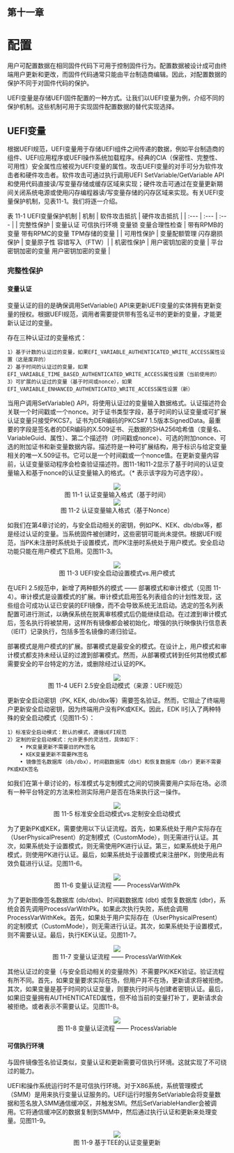 ## 第十一章

# 配置

用户可配置数据在相同固件代码下可用于控制固件行为。配置数据被设计成可由终端用户更新和更改，而固件代码通常只能由平台制造商编辑。因此，对配置数据的保护不同于对固件代码的保护。

UEFI变量是存储UEFI固件配置的一种方式。让我们以UEFI变量为例，介绍不同的保护机制。这些机制可用于实现固件配置数据的替代实现选择。

## UEFI变量

根据UEFI规范，UEFI变量用于存储UEFI组件之间传递的数据，例如平台制造商的组件、UEFI应用程序或UEFI操作系统加载程序。经典的CIA（保密性、完整性、可用性）安全属性应被视为UEFI变量的属性。攻击UEFI变量的对手可分为软件攻击者和硬件攻击者。软件攻击可通过执行调用UEFI SetVariable/GetVariable API和使用代码直接读/写变量存储或缓存区域来实现；硬件攻击可通过在变量更新期间关闭系统电源或使用闪存编程器读/写变量存储的闪存区域来实现。有关UEFI变量保护机制，见表11-1。我们将逐一介绍。

表 11-1 UEFI变量保护机制
| 机制 | 软件攻击抵抗 | 硬件攻击抵抗 |
| :--- | :--- | :--- |
| 完整性保护 | 变量认证 可信执行环境 变量锁 变量合理性检查 | 带有RPMB的变量 带有RPMC的变量 TPM存储的变量 |
| 可用性保护 | 变量配额管理 闪存磨损保护 | 变量原子性 容错写入（FTW）|
| 机密性保护 | 用户密钥加密的变量 | 平台密钥加密的变量 用户密钥加密的变量 |

### 完整性保护

#### 变量认证

变量认证的目的是确保调用SetVariable() API来更新UEFI变量的实体拥有更新变量的授权。根据UEFI规范，调用者需要提供带有签名证书的更新的变量，才能更新认证过的变量。

存在三种认证过的变量格式：

    1）基于计数的认证过的变量，如果EFI_VARIABLE_AUTHENTICATED_WRITE_ACCESS属性设置（这是废弃的）
    2）基于时间的认证过的变量，如果EFI_VARIABLE_TIME_BASED_AUTHENTICATED_WRITE_ACCESS属性设置（当前使用的）
    3）可扩展的认证过的变量（基于时间或nonce），如果EFI_VARIABLE_ENHANCED_AUTHENTICATED_WRITE_ACCESS属性设置（新）

当用户调用SetVariable() API，将使用认证过的变量输入数据格式。认证描述符会关联一个时间戳或一个nonce。对于证书类型字段，基于时间的认证变量或可扩展认证变量只接受PKCS7。证书为DER编码的PKCS#7 1.5版本SignedData。最重要的字段是签名者的DER编码的X.509证书、元数据的SHA256哈希值（变量名、VariableGuid、属性）、第二个描述符（时间戳或nonce）、可选的附加nonce、可选的附加证书和新变量数据内容。描述符是一种可扩展结构，用于标识与给定变量相关的唯一X.509证书。它可以是一个时间戳或一个nonce值。在更新变量内容前，认证变量驱动程序会检查验证描述符。图11-1和11-2显示了基于时间的认证变量输入和基于nonce的认证变量输入的格式。（* 表示该字段为可选字段）。

<div align=center><img src=Figures/Chapter-11-Screenshot/Figure-11-1.jpg></img></div>
<div align=center>图 11-1 认证变量输入格式（基于时间）</div>

<div align=center><img src=Figures/Chapter-11-Screenshot/Figure-11-2.jpg></img></div>
<div align=center>图 11-2 认证变量输入格式（基于Nonce）</div>

如我们在第4章讨论的，与安全启动相关的密钥，例如PK、KEK、db/dbx等，都是经过认证的变量。当系统固件被创建时，这些密钥可能尚未提供。根据UEFI规范，当PK未注册时系统处于设置模式，而PK注册时系统处于用户模式。安全启动功能只能在用户模式下启用。见图11-3。

<div align=center><img src=Figures/Chapter-11-Screenshot/Figure-11-3.jpg></img></div>
<div align=center>图 11-3 UEFI安全启动设置模式vs.用户模式</div>

在UEFI 2.5规范中，新增了两种额外的模式 —— 部署模式和审计模式（见图 11-4）。审计模式是设置模式的扩展。审计模式启用签名列表组合的计划性发现，这些组合可成功认证已安装的EFI镜像，而不会导致系统无法启动。选定的签名列表配置可进行测试，以确保系统在脱离审核模式后仍能继续启动。在过渡到审计模式后，签名执行将被禁用，这样所有镜像都会被初始化，增强的执行映像执行信息表（IEIT）记录执行，包括多签名镜像的递归验证。

部署模式是用户模式的扩展。部署模式是最安全的模式。在设计上，用户模式和审计模式都支持未经认证的过渡到部署模式。然而，从部署模式转到任何其他模式都需要安全的平台特定的方法，或删除经过认证的PK。

<div align=center><img src=Figures/Chapter-11-Screenshot/Figure-11-4.jpg></img></div>
<div align=center>图 11-4 UEFI 2.5安全启动模式（来源：UEFI规范）</div>

更新安全启动密钥（PK, KEK, db/dbx等）需要签名验证。然而，它阻止了终端用户更新安全启动密钥，因为终端用户没有PK或KEK。因此，EDK II引入了两种特殊的安全启动模式（见图11-5）：

    1）标准安全启动模式：默认的模式，遵循UEFI规范
    2）定制的安全启动模式：允许更多的灵活性，具体如下：
        • PK变量更新不需要旧的PK签名
        • KEK变量更新不需要PK签名
        • 镜像签名数据库（db/dbx），时间戳数据库（dbt）和恢复数据库（dbr）更新不需要PK或KEK签名

如我们在第十章讨论的，标准模式与定制模式之间的切换需要用户实际在场。必须有一种平台特定的方法来检测实际用户是否在场来执行这一操作。

<div align=center><img src=Figures/Chapter-11-Screenshot/Figure-11-5.jpg></img></div>
<div align=center>图 11-5 标准安全启动模式vs.定制安全启动模式</div>

为了更新PK或KEK，需要使用以下认证流程。首先，如果系统处于用户实际存在（UserPhysicalPresent）的定制模式（CustomMode），则无需进行认证。其次，如果系统处于设置模式，则无需使用PK进行认证。第三，如果系统处于用户模式，则使用PK进行认证。最后，如果系统处于设置模式来注册PK，则使用此有效负载进行认证。见图11-6。

<div align=center><img src=Figures/Chapter-11-Screenshot/Figure-11-6.jpg></img></div>
<div align=center>图 11-6 变量认证流程 —— ProcessVarWithPk</div>

为了更新图像签名数据库 (db/dbx)、时间戳数据库 (dbt) 或恢复数据库 (dbr)，系统会首先调用ProcessVarWithPk。如果此次执行失败，系统会调用ProcessVarWithKek。首先，如果处于用户实际存在（UserPhysicalPresent）的定制模式（CustomMode），则无需进行认证。其次，如果系统处于设置模式，则不需要认证。最后，执行KEK认证。见图11-7。

<div align=center><img src=Figures/Chapter-11-Screenshot/Figure-11-7.jpg></img></div>
<div align=center>图 11-7 变量认证流程 —— ProcessVarWithKek</div>

其他认证过的变量（与安全启动相关的变量除外）不需要PK/KEK验证。验证流程有所不同。首先，如果变量要求实际在场，但用户并不在场，更新请求将被拒绝。其次，如果变量是基于时间的认证变量，则要执行时间与创建者密钥认证。最后，如果旧变量拥有AUTHENTICATED属性，但不给当前的变量打补丁，更新请求会被拒绝。或者表示不需要认证。见图11-8。

<div align=center><img src=Figures/Chapter-11-Screenshot/Figure-11-8.jpg></img></div>
<div align=center>图 11-8 变量认证流程 —— ProcessVariable</div>

#### 可信执行环境

与固件镜像签名验证类似，变量认证和更新需要可信执行环境。这就实现了不可绕过的能力。

UEFI和操作系统运行时不是可信执行环境。对于X86系统，系统管理模式（SMM）是用来执行变量认证服务的。UEFI运行时服务SetVariable会将变量数据和签名放入SMM通信缓冲区，并触发SMI。然后SetVariableHandler会被调用。它将通信缓冲区的数据复制到SMM中，然后通过执行认证和更新来处理变量。见图11-9。

<div align=center><img src=Figures/Chapter-11-Screenshot/Figure-11-9.jpg></img></div>
<div align=center>图 11-9 基于TEE的认证变量更新</div>
